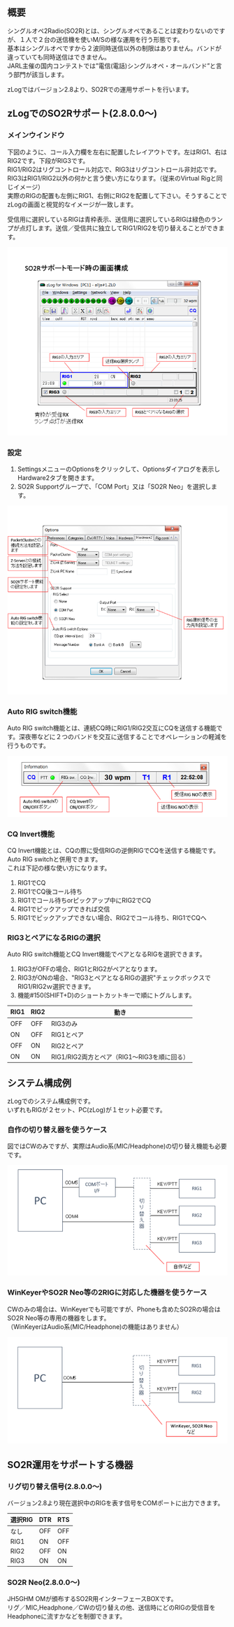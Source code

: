## 概要

シングルオペ2Radio(SO2R)とは、シングルオペであることは変わりないのですが、１人で２台の送信機を使いM/Sの様な運用を行う形態です。  
基本はシングルオペですから２波同時送信以外の制限はありません。バンドが違っていても同時送信はできません。  
JARL主催の国内コンテストでは”電信(電話)シングルオペ・オールバンド”と言う部門が該当します。　　

zLogではバージョン2.8より、SO2Rでの運用サポートを行います。  

## zLogでのSO2Rサポート(2.8.0.0～)

### メインウインドウ
下図のように、コール入力欄を左右に配置したレイアウトです。左はRIG1、右はRIG2です。下段がRIG3です。  
RIG1/RIG2はリグコントロール対応で、RIG3はリグコントロール非対応です。RIG3はRIG1/RIG2以外の何かと言う使い方になります。（従来のVirtual Rigと同じイメージ）  
実際のRIGの配置も左側にRIG1、右側にRIG2を配置して下さい。そうすることでzLogの画面と視覚的なイメージが一致します。  

受信用に選択しているRIGは青枠表示、送信用に選択しているRIGは緑色のランプが点灯します。送信／受信共に独立してRIG1/RIG2を切り替えることができます。  

![SO2Rメインウインドウ](https://raw.githubusercontent.com/jr8ppg/zLog/images/so2r_main_window.png)

### 設定
1. SettingsメニューのOptionsをクリックして、Optionsダイアログを表示しHardware2タブを開きます。
1. SO2R Supportグループで、「COM Port」又は「SO2R Neo」を選択します。

![設定画面](https://raw.githubusercontent.com/jr8ppg/zLog/images/options_hardware2.png)

### Auto RIG switch機能

Auto RIG switch機能とは、連続CQ時にRIG1/RIG2交互にCQを送信する機能です。深夜帯などに２つのバンドを交互に送信することでオペレーションの軽減を行うものです。  

![](https://raw.githubusercontent.com/jr8ppg/zLog/images/so2r_arsw_cqinv.png)

### CQ Invert機能

CQ Invert機能とは、CQの際に受信RIGの逆側RIGでCQを送信する機能です。Auto RIG switchと併用できます。  
これは下記の様な使い方になります。  

1. RIG1でCQ
1. RIG1でCQ後コール待ち
1. RIG1でコール待ちorピックアップ中にRIG2でCQ
1. RIG1でピックアップできれば交信
1. RIG1でピックアップできない場合、RIG2でコール待ち、RIG1でCQへ

### RIG3とペアになるRIGの選択

Auto RIG switch機能とCQ Invert機能でペアとなるRIGを選択できます。  

1. RIG3がOFFの場合、RIG1とRIG2がペアとなります。
1. RIG3がONの場合、"RIG3とペアとなるRIGの選択"チェックボックスでRIG1/RIG2ｗ選択できます。
1. 機能#150(SHIFT+D)のショートカットキーで順にトグルします。  

| RIG1 | RIG2 | 動き |
| --- | --- | --- |
| OFF | OFF | RIG3のみ |
| ON  | OFF | RIG1とペア |
| OFF | ON  | RIG2とペア |
| ON  | ON  | RIG1/RIG2両方とペア（RIG1～RIG3を順に回る）|

## システム構成例

zLogでのシステム構成例です。  
いずれもRIGが２セット、PC(zLog)が１セット必要です。    

### 自作の切り替え器を使うケース

図ではCWのみですが、実際はAudio系(MIC/Headphone)の切り替え機能も必要です。  

![](https://raw.githubusercontent.com/jr8ppg/zLog/images/so2r_sample1.png)

### WinKeyerやSO2R Neo等の2RIGに対応した機器を使うケース

CWのみの場合は、WinKeyerでも可能ですが、Phoneも含めたSO2Rの場合はSO2R Neo等の専用の機器をします。  
（WinKeyerはAudio系(MIC/Headphone)の機能はありません）  

![](https://raw.githubusercontent.com/jr8ppg/zLog/images/so2r_sample2.png)

## SO2R運用をサポートする機器

### リグ切り替え信号(2.8.0.0～)

バージョン2.8より現在選択中のRIGを表す信号をCOMポートに出力できます。  

|選択RIG|DTR|RTS|
| --- | --- | --- |
|なし|OFF|OFF|
|RIG1|ON|OFF|
|RIG2|OFF|ON|
|RIG3|ON|ON|

### SO2R Neo(2.8.0.0～)
JH5GHM OMが頒布するSO2R用インターフェースBOXです。  
リグ／MIC,Headphone／CWの切り替えの他、送信時にどのRIGの受信音をHeadphoneに流すかなどを制御できます。  

